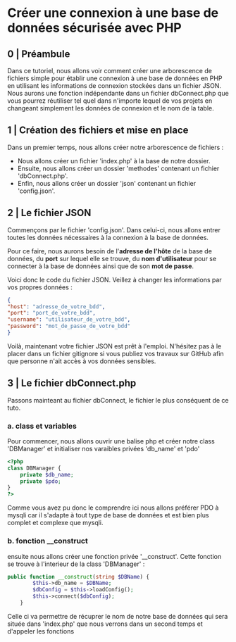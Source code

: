 # Créer une connexion à une base de données sécurisée avec PHP

## 0 | Préambule

Dans ce tutoriel, nous allons voir comment créer une arborescence de fichiers simple pour établir une connexion à une base de données en PHP en utilisant les informations de connexion stockées dans un fichier JSON. Nous aurons une fonction indépendante dans un fichier dbConnect.php que vous pourrez réutiliser tel quel dans n'importe lequel de vos projets en changeant simplement les données de connexion et le nom de la table.

## 1 | Création des fichiers et mise en place

Dans un premier temps, nous allons créer notre arborescence de fichiers :

- Nous allons créer un fichier 'index.php' à la base de notre dossier.
- Ensuite, nous allons créer un dossier 'methodes' contenant un fichier 'dbConnect.php'.
- Enfin, nous allons créer un dossier 'json' contenant un fichier 'config.json'.

## 2 | Le fichier JSON

Commençons par le fichier 'config.json'. Dans celui-ci, nous allons entrer toutes les données nécessaires à la connexion à la base de données.

Pour ce faire, nous aurons besoin de l'**adresse de l'hôte** de la base de données, du **port** sur lequel elle se trouve, du **nom d'utilisateur** pour se connecter à la base de données ainsi que de son **mot de passe**.

Voici donc le code du fichier JSON. Veillez à changer les informations par vos propres données :

```json
{
"host": "adresse_de_votre_bdd",
"port": "port_de_votre_bdd",
"username": "utilisateur_de_votre_bdd",
"password": "mot_de_passe_de_votre_bdd"
}
```

Voilà, maintenant votre fichier JSON est prêt à l'emploi. N'hésitez pas à le placer dans un fichier gitignore si vous publiez vos travaux sur GitHub afin que personne n'ait accès à vos données sensibles.

## 3 | Le fichier dbConnect.php

Passons mainteant au fichier dbConnect, le fichier le plus conséquent de ce tuto.

### a. class et variables

Pour commencer, nous allons ouvrir une balise php et créer notre class 'DBManager' et initialiser nos varaibles privées 'db_name' et 'pdo'

```php
<?php
class DBManager {
    private $db_name;
    private $pdo;
}
?>

```

Comme vous avez pu donc le comprendre ici nous allons préférer PDO à mysqli car il s'adapte à tout type de base de données et est bien plus complet et complexe que mysqli.

### b. fonction __construct

ensuite nous allons créer une fonction privée '__construct'. Cette fonction se trouve à l'interieur de la class 'DBManager' :

```php
public function __construct(string $DBName) {
        $this->db_name = $DBName;
        $dbConfig = $this->loadConfig();
        $this->connect($dbConfig);
    }
```

Celle ci va permettre de récuprer le nom de notre base de données qui sera située dans 'index.php' que nous verrons dans un second temps et d'appeler les fonctions 


